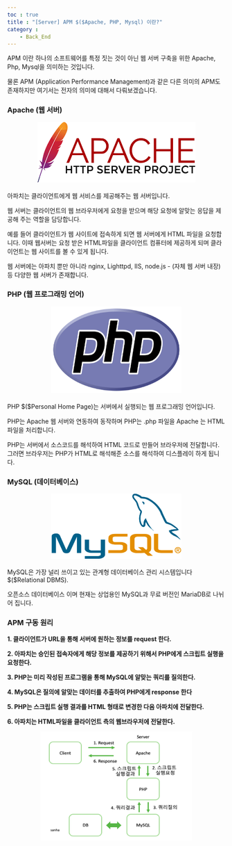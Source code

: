 ```yaml
---
toc : true
title : "[Server] APM $($Apache, PHP, Mysql) 이란?"
category : 
    - Back_End
---
```


APM 이란 하나의 소프트웨어를 특정 짓는 것이 아닌 웹 서버 구축을 위한 Apache, Php, Mysql을 의미하는 것입니다. 

물론 APM $($Application Performance Management)과 같은 다른 의미의 APM도 존재하지만 여기서는 전자의 의미에 대해서 다뤄보겠습니다.

### Apache $($웹 서버)

<center><img src = "/assets/images/Back_End/apache.png"></center>

<br>
아파치는 클라이언트에게 웹 서비스를 제공해주는 웹 서버입니다.

웹 서버는 클라이언트의 웹 브라우저에게 요청을 받으며 해당 요청에 알맞는 응답을 제공해 주는 역할을 담당합니다.

예를 들어 클라이언트가 웹 사이트에 접속하게 되면 웹 서버에게 HTML 파일을 요청합니다. 이때 웹서버는 요청 받은 HTML파일을 클라이언트 컴퓨터에 제공하게 되며 클라이언트는 웹 사이트를 볼 수 있게 됩니다.

웹 서버에는 아파치 뿐만 아니라 nginx, Lighttpd, IIS, node.js - $($자체 웹 서버 내장) 등 다양한 웹 서버가 존재합니다.

### PHP $($웹 프로그래밍 언어)

<center><img src = "/assets/images/Back_End/PHP-logo.svg" width="300" height="200"></center>

<br>
PHP $($Personal Home Page)는 서버에서 실행되는 웹 프로그래밍 언어입니다. 

PHP는 Apache 웹 서버와 연동하여 동작하며 PHP는 .php 파일을 Apache 는 HTML 파일을 처리합니다.

PHP는 서버에서 소스코드를 해석하여 HTML 코드로 만들어 브라우저에 전달합니다. 그러면 브라우저는 PHP가 HTML로 해석해준 소스를 해석하여 디스플레이 하게 됩니다. 

### MySQL $($데이터베이스)

<center><img src = "/assets/images/Back_End/mysql_image.png" width="300" height="150"></center>

<br>
MySQL은 가장 널리 쓰이고 있는 관계형 데이터베이스 관리 시스템입니다$($Relational DBMS). 

오픈소스 데이터베이스 이며 현재는 상업용인 MySQL과 무료 버전인 MariaDB로 나뉘어 집니다.

### APM 구동 원리

**1. 클라이언트가 URL을 통해 서버에 원하는 정보를 request 한다.**

**2. 아파치는 승인된 접속자에게 해당 정보를 제공하기 위해서 PHP에게 스크립트 실행을 요청한다.**

**3. PHP는 미리 작성된 프로그램을 통해 MySQL에 알맞는 쿼리를 질의한다.**

**4. MySQL은 질의에 알맞는 데이터를 추출하여 PHP에게 response 한다**

**5. PHP는 스크립트 실행 결과를 HTML 형태로 변경한 다음 아파치에 전달한다.**

**6. 아파치는 HTML파일을 클라이언트 측의 웹브라우저에 전달한다.**

<center><img src = "/assets/images/Back_End/apmWorkflow.png" width="350" height="250"></center>
